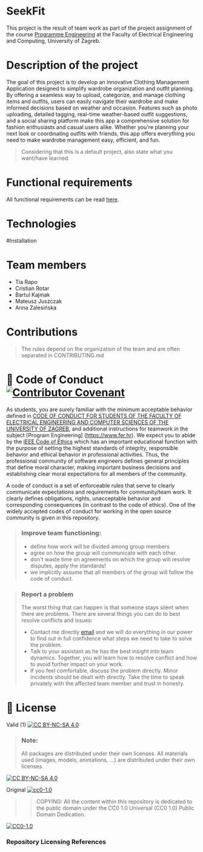 # SeekFit
This project is the result of team work as part of the project assignment of the course [Programme Engineering](https://www.fer.unizg.hr/predmet/proinz) at the Faculty of Electrical Engineering and Computing, University of Zagreb.
# Description of the project
The goal of this project is to develop an innovative Clothing Management Application designed to simplify wardrobe organization and outfit planning. By offering a seamless way to upload, categorize, and manage clothing items and outfits, users can easily navigate their wardrobe and make informed decisions based on weather and occasion. Features such as photo uploading, detailed tagging, real-time weather-based outfit suggestions, and a social sharing platform make this app a comprehensive solution for fashion enthusiasts and casual users alike. Whether you're planning your next look or coordinating outfits with friends, this app offers everything you need to make wardrobe management easy, efficient, and fun.
> Considering that this is a default project, also state what you want/have learned.
# Functional requirements
All functional requirements can be read [here](https://github.com/TeaWhoYou/SeekFit/wiki/Functional-Requirements).


# Technologies

#Installation
# Team members
- Tia Rapo
- Cristian Rotar
- Bartul Kajmak
- Mateusz Juszczak
- Anna Zalesińska

# Contributions
>The rules depend on the organization of the team and are often separated in CONTRIBUTING.md



# 📝 Code of Conduct [![Contributor Covenant](https://img.shields.io/badge/Contributor%20Covenant-2.1-4baaaa.svg)](CODE_OF_CONDUCT.md)
As students, you are surely familiar with the minimum acceptable behavior defined in [CODE OF CONDUCT FOR STUDENTS OF THE FACULTY OF ELECTRICAL ENGINEERING AND COMPUTER SCIENCES OF THE UNIVERSITY OF ZAGREB](https://www.fer.hr/_download/repository/Kodeks_ponasanja_studenata_FER-a_procisceni_tekst_2016%5B1%5D.pdf), and additional instructions for teamwork in the subject [Program Engineering] (https://www.fer.hr).
We expect you to abide by the [IEEE Code of Ethics](https://www.ieee.org/about/corporate/governance/p7-8.html) which has an important educational function with the purpose of setting the highest standards of integrity, responsible behavior and ethical behavior in professional activities. Thus, the professional community of software engineers defines general principles that define moral character, making important business decisions and establishing clear moral expectations for all members of the community.

A code of conduct is a set of enforceable rules that serve to clearly communicate expectations and requirements for community/team work. It clearly defines obligations, rights, unacceptable behavior and corresponding consequences (in contrast to the code of ethics). One of the widely accepted codes of conduct for working in the open source community is given in this repository.
>### Improve team functioning:
>* define how work will be divided among group members
>* agree on how the group will communicate with each other.
>* don't waste time on agreements on which the group will resolve disputes, apply the standards!
>* we implicitly assume that all members of the group will follow the code of conduct.

>### Report a problem
>The worst thing that can happen is that someone stays silent when there are problems. There are several things you can do to best resolve conflicts and issues:
>* Contact me directly [email](mailto:vlado.sruk@fer.hr) and we will do everything in our power to find out in full confidence what steps we need to take to solve the problem.
>* Talk to your assistant as he has the best insight into team dynamics. Together, you will learn how to resolve conflict and how to avoid further impact on your work.
>* If you feel comfortable, discuss the problem directly. Minor incidents should be dealt with directly. Take the time to speak privately with the affected team member and trust in honesty.

# 📝 License
Valid (1)
[![CC BY-NC-SA 4.0][cc-by-nc-sa-shield]][cc-by-nc-sa]

> ### Note:
>
> All packages are distributed under their own licenses.
> All materials used (images, models, animations, ...) are distributed under their own licenses.

[![CC BY-NC-SA 4.0][cc-by-nc-sa-image]][cc-by-nc-sa]

[cc-by-nc-sa]: https://creativecommons.org/licenses/by-nc/4.0/deed.hr
[cc-by-nc-sa-image]: https://licensebuttons.net/l/by-nc-sa/4.0/88x31.png
[cc-by-nc-sa-shield]: https://img.shields.io/badge/License-CC%20BY--NC--SA%204.0-lightgrey.svg

Original [![cc0-1.0][cc0-1.0-shield]][cc0-1.0]
>
>>COPYING: All the content within this repository is dedicated to the public domain under the CC0 1.0 Universal (CC0 1.0) Public Domain Dedication.
>
[![CC0-1.0][cc0-1.0-image]][cc0-1.0]

[cc0-1.0]: https://creativecommons.org/licenses/by/1.0/deed.en
[cc0-1.0-image]: https://licensebuttons.net/l/by/1.0/88x31.png
[cc0-1.0-shield]: https://img.shields.io/badge/License-CC0--1.0-lightgrey.svg

### Repository Licensing References
